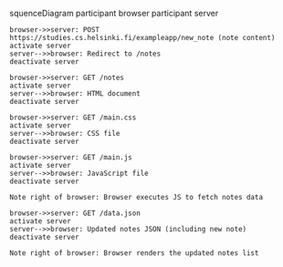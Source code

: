 squenceDiagram
  participant browser
  participant server

    browser->>server: POST https://studies.cs.helsinki.fi/exampleapp/new_note (note content)
    activate server
    server-->>browser: Redirect to /notes
    deactivate server

    browser->>server: GET /notes
    activate server
    server-->>browser: HTML document
    deactivate server

    browser->>server: GET /main.css
    activate server
    server-->>browser: CSS file
    deactivate server

    browser->>server: GET /main.js
    activate server
    server-->>browser: JavaScript file
    deactivate server

    Note right of browser: Browser executes JS to fetch notes data

    browser->>server: GET /data.json
    activate server
    server-->>browser: Updated notes JSON (including new note)
    deactivate server

    Note right of browser: Browser renders the updated notes list
```
